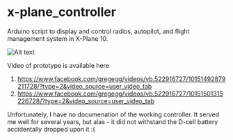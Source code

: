 # x-plane_controller

Arduino script to display and control radios, autopilot, and flight management system in X-Plane 10.  

![Alt text](IMG_6973_ISO%20Focus.jpg?raw=true "Title")

Video of prototype is available here
1) https://www.facebook.com/gregegg/videos/vb.522916727/10151492879211728/?type=2&video_source=user_video_tab
2) https://www.facebook.com/gregegg/videos/vb.522916727/10151501315226728/?type=2&video_source=user_video_tab

Unfortunately, I have no documenation of the working controller.  It served me well for several years, but alas - it did not withstand the D-cell battery accidentally dropped upon it :(
